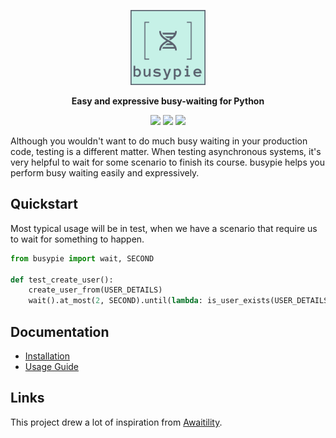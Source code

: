 <p align="center">
  <img src="https://raw.githubusercontent.com/rockem/busypie/master/doc/readme-logo.png" width="120"/>
</p>
<p align="center">
  <strong>Easy and expressive busy-waiting for Python</strong>
</p>
<p align="center">
  <a href="https://github.com/rockem/busypie/actions"><img src="https://github.com/rockem/busypie/workflows/Build/badge.svg"/></a>
  <a href="https://github.com/rockem/busypie/releases"><img src="https://img.shields.io/github/v/release/rockem/busypie"/></a>
  <a href="https://github.com/rockem/busypie/blob/master/LICENSE"><img src="http://img.shields.io/:license-apache2.0-blue.svg"/></a>
</p>


Although you wouldn't want to do much busy waiting in your production code, 
testing is a different matter. When testing asynchronous systems, 
it's very helpful to wait for some scenario to finish its course. 
busypie helps you perform busy waiting easily and expressively. 

## Quickstart
Most typical usage will be in test, when we have a scenario 
that require us to wait for something to happen.
```python
from busypie import wait, SECOND

def test_create_user():
    create_user_from(USER_DETAILS)
    wait().at_most(2, SECOND).until(lambda: is_user_exists(USER_DETAILS))
```

## Documentation
* [Installation](https://busypie.readthedocs.io/en/latest/install.html)
* [Usage Guide](https://busypie.readthedocs.io/en/latest/index.html)


## Links
This project drew a lot of inspiration from [Awaitility](https://github.com/awaitility/awaitility).
